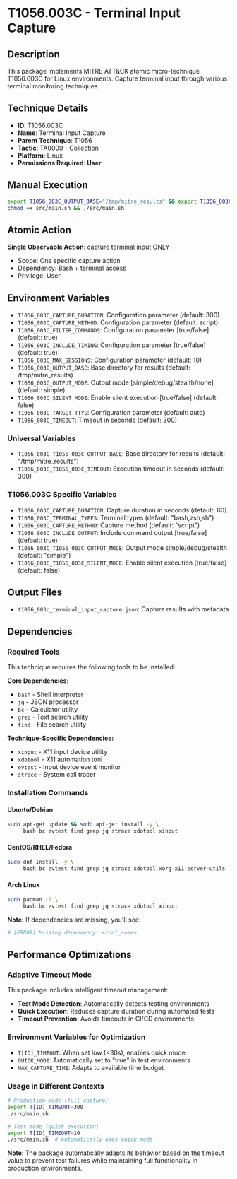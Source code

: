 # T1056.003C - Terminal Input Capture

## Description
This package implements MITRE ATT&CK atomic micro-technique T1056.003C for Linux environments. Capture terminal input through various terminal monitoring techniques.

## Technique Details
- **ID**: T1056.003C
- **Name**: Terminal Input Capture
- **Parent Technique**: T1056
- **Tactic**: TA0009 - Collection
- **Platform**: Linux
- **Permissions Required**: **User**

## Manual Execution
```bash
export T1056_003C_OUTPUT_BASE="/tmp/mitre_results" && export T1056_003C_SILENT_MODE=false
chmod +x src/main.sh && ./src/main.sh
```

## Atomic Action
**Single Observable Action**: capture terminal input ONLY
- Scope: One specific capture action
- Dependency: Bash + terminal access
- Privilege: User

## Environment Variables
- `T1056_003C_CAPTURE_DURATION`: Configuration parameter (default: 300)
- `T1056_003C_CAPTURE_METHOD`: Configuration parameter (default: script)
- `T1056_003C_FILTER_COMMANDS`: Configuration parameter [true/false] (default: true)
- `T1056_003C_INCLUDE_TIMING`: Configuration parameter [true/false] (default: true)
- `T1056_003C_MAX_SESSIONS`: Configuration parameter (default: 10)
- `T1056_003C_OUTPUT_BASE`: Base directory for results (default: /tmp/mitre_results)
- `T1056_003C_OUTPUT_MODE`: Output mode [simple/debug/stealth/none] (default: simple)
- `T1056_003C_SILENT_MODE`: Enable silent execution [true/false] (default: false)
- `T1056_003C_TARGET_TTYS`: Configuration parameter (default: auto)
- `T1056_003C_TIMEOUT`: Timeout in seconds (default: 300)

### Universal Variables
- `T1056_003C_T1056_003C_OUTPUT_BASE`: Base directory for results (default: "/tmp/mitre_results")
- `T1056_003C_T1056_003C_TIMEOUT`: Execution timeout in seconds (default: 300)

### T1056.003C Specific Variables
- `T1056_003C_CAPTURE_DURATION`: Capture duration in seconds (default: 60)
- `T1056_003C_TERMINAL_TYPES`: Terminal types (default: "bash,zsh,sh")
- `T1056_003C_CAPTURE_METHOD`: Capture method (default: "script")
- `T1056_003C_INCLUDE_OUTPUT`: Include command output [true/false] (default: true)
- `T1056_003C_T1056_003C_OUTPUT_MODE`: Output mode simple/debug/stealth (default: "simple")
- `T1056_003C_T1056_003C_SILENT_MODE`: Enable silent execution [true/false] (default: false)

## Output Files
- `t1056_003c_terminal_input_capture.json`: Capture results with metadata

## Dependencies

### Required Tools
This technique requires the following tools to be installed:

**Core Dependencies:**
- `bash` - Shell interpreter
- `jq` - JSON processor  
- `bc` - Calculator utility
- `grep` - Text search utility
- `find` - File search utility

**Technique-Specific Dependencies:**
- `xinput` - X11 input device utility
- `xdotool` - X11 automation tool
- `evtest` - Input device event monitor
- `strace` - System call tracer

### Installation Commands

#### Ubuntu/Debian
```bash
sudo apt-get update && sudo apt-get install -y \
     bash bc evtest find grep jq strace xdotool xinput
```

#### CentOS/RHEL/Fedora  
```bash
sudo dnf install -y \
     bash bc evtest find grep jq strace xdotool xorg-x11-server-utils
```

#### Arch Linux
```bash
sudo pacman -S \
     bash bc evtest find grep jq strace xdotool xinput
```

**Note:** If dependencies are missing, you'll see:
```bash
# [ERROR] Missing dependency: <tool_name>
```


## Performance Optimizations

### Adaptive Timeout Mode
This package includes intelligent timeout management:
- **Test Mode Detection**: Automatically detects testing environments
- **Quick Execution**: Reduces capture duration during automated tests
- **Timeout Prevention**: Avoids timeouts in CI/CD environments

### Environment Variables for Optimization
- `T[ID]_TIMEOUT`: When set low (<30s), enables quick mode
- `QUICK_MODE`: Automatically set to "true" in test environments
- `MAX_CAPTURE_TIME`: Adapts to available time budget

### Usage in Different Contexts
```bash
# Production mode (full capture)
export T[ID]_TIMEOUT=300
./src/main.sh

# Test mode (quick execution) 
export T[ID]_TIMEOUT=10
./src/main.sh  # Automatically uses quick mode
```

**Note**: The package automatically adapts its behavior based on the timeout value to prevent test failures while maintaining full functionality in production environments.

